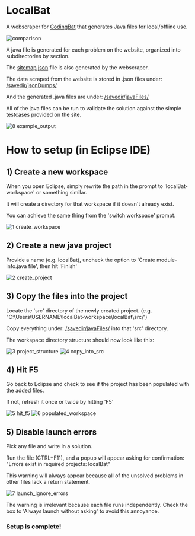 # LocalBat
A webscraper for <a href="https://codingbat.com">CodingBat</a> that generates Java files for local/offline use.

![comparison](https://github.com/user-attachments/assets/61bbb51a-1686-4c73-a2c8-3e5e3c41efd8)

A java file is generated for each problem on the website, organized into subdirectories by section.

The 
<a href="https://github.com/DADMIN1/LocalBat/blob/master/sitemap.json">sitemap.json</a>
file is also generated by the webscraper.

The data scraped from the website is stored in .json files under: 
<a href="https://github.com/DADMIN1/LocalBat/tree/master/savedir/jsonDumps">/savedir/jsonDumps/</a>

And the generated .java files are under:
<a href="https://github.com/DADMIN1/LocalBat/tree/master/savedir/javaFiles">/savedir/javaFiles/</a>

All of the java files can be run to validate the solution against the simple testcases provided on the site.

![8 example_output](https://github.com/user-attachments/assets/88fda6e4-714b-4c5f-9d07-a66a785244f8)


# How to setup (in Eclipse IDE)
## 1) Create a new workspace
  When you open Eclipse, simply rewrite the path in the prompt to 'localBat-workspace' or something similar.
  
  It will create a directory for that workspace if it doesn't already exist.
  
  You can achieve the same thing from the 'switch workspace' prompt.

  ![1 create_workspace](https://github.com/user-attachments/assets/7053fc23-38a5-44ad-a6ff-7eb9cc2ed576)

  
## 2) Create a new java project
  Provide a name (e.g. localBat), uncheck the option to 'Create module-info.java file', then hit 'Finish'

  ![2 create_project](https://github.com/user-attachments/assets/ddb4f935-6d1b-4759-b327-690aa5c87ae4)


## 3) Copy the files into the project
  Locate the 'src' directory of the newly created project. (e.g. "C:\Users\USERNAME\localBat-workspace\localBat\src\\")
  
  Copy everything under:
  <a href="https://github.com/DADMIN1/LocalBat/tree/master/savedir/javaFiles">/savedir/javaFiles/</a>
  into that 'src' directory.

  The workspace directory structure should now look like this:
  
  ![3 project_structure](https://github.com/user-attachments/assets/3d95c236-040a-49ca-ab73-728c60197b5f)
  ![4 copy_into_src](https://github.com/user-attachments/assets/db0e0b47-e153-4878-ab2d-64c374bdc25a)


## 4) Hit F5
  Go back to Eclipse and check to see if the project has been populated with the added files.
  
  If not, refresh it once or twice by hitting 'F5'

  ![5 hit_f5](https://github.com/user-attachments/assets/cdac8f3d-814a-4cb7-99bf-04356845f0a2)
  ![6 populated_workspace](https://github.com/user-attachments/assets/c2f7a563-ae5f-44d0-98a6-e56496ef1927)


## 5) Disable launch errors
  Pick any file and write in a solution.

  Run the file (CTRL+F11), and a popup will appear asking for confirmation: "Errors exist in required projects: localBat"

  This warning will always appear because all of the unsolved problems in other files lack a return statement.

  ![7 launch_ignore_errors](https://github.com/user-attachments/assets/a7973e72-c402-43cc-841e-fb72deba2c92)

  The warning is irrelevant because each file runs independently.
  Check the box to 'Always launch without asking' to avoid this annoyance.

### Setup is complete!
